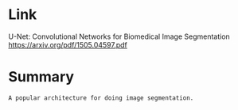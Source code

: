 Link
===============
<p>

U-Net: Convolutional Networks for Biomedical Image Segmentation
https://arxiv.org/pdf/1505.04597.pdf

</p>

Summary
===============
    A popular architecture for doing image segmentation. 